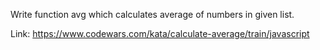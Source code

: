 Write function avg which calculates average of numbers in given list.

Link: https://www.codewars.com/kata/calculate-average/train/javascript